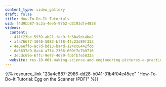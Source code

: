 ```yaml
---
content_type: video_gallery
draft: false
title: How-To-Do-It Tutorials
uid: f4d9bb87-5c3a-4ee5-9752-d3193dfe4838
videos:
  content:
  - 411f23be-5939-ab21-fac9-fc38a9dc4ba2
  - afa76677-1040-5082-bff8-4fc23d89f333
  - 4e06eff6-ac7d-bd13-ba4d-124cc6442fcb
  - 6a6637d9-8ac4-a7f4-2366-609f7e7b0716
  - 3ecdc69e-6ffc-9e77-4679-fb5fbfe5833a
  website: res-10-001-making-science-and-engineering-pictures-a-practical-guide-to-presenting-your-work-spring-2016
---
```

{{% resource_link "23a4c887-2986-dd28-b041-31b4f04e45ee" "How-To-Do-It Tutorial: Egg on the Scanner (PDF)" %}}